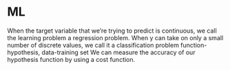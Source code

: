 # ML
When the target variable that we’re trying to predict is continuous, we call the learning problem a regression problem. When y can take on only a small number of discrete values, we call it a classification problem
function-hypothesis, data-training set
We can measure the accuracy of our hypothesis function by using a cost function.
